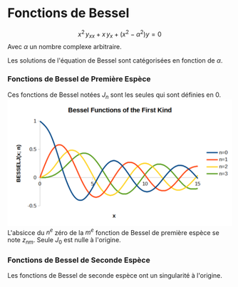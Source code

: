 # Fonctions de Bessel

$$
x^{2}\, y_{xx}+x\,y_{x}+(x^{2}-\alpha^{2})y=0
$$
Avec $\alpha$ un nombre complexe arbitraire.

Les solutions de l'équation de Bessel sont catégorisées en fonction de $\alpha$.

### Fonctions de Bessel de Première Espèce

Ces fonctions de Bessel notées $J_{n}$ sont les seules qui sont définies en $0$.
![Fonctions de Bessel](assets/bessel.png)
L'absicce du $n^{e}$ zéro de la $m^{e}$ fonction de Bessel de première espèce se note $z_{nm}$. Seule $J_{0}$ est nulle à l'origine.
### Fonctions de Bessel de Seconde Espèce

Les fonctions de Bessel de seconde espèce ont un singularité à l'origine.